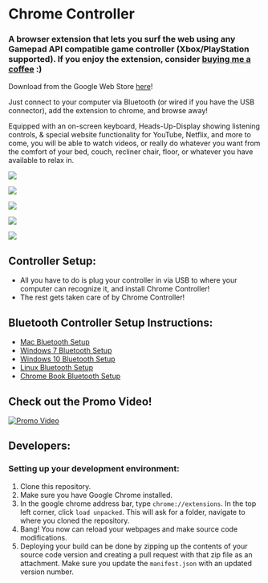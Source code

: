 # Chrome Controller

### A browser extension that lets you surf the web using any Gamepad API compatible game controller (Xbox/PlayStation supported). If you enjoy the extension, consider [buying me a coffee](buymeacoff.ee/mccrearyd) :)

Download from the Google Web Store [here](https://chrome.google.com/webstore/detail/chrome-controller/nilnjekagachinflbdkanmblmjpaimhl?hl=en-US&gl=US "Chrome Extension Page")!


Just connect to your computer via Bluetooth (or wired if you have the USB connector), add the extension to chrome, and browse away!

Equipped with an on-screen keyboard, Heads-Up-Display showing listening controls, & special website functionality for YouTube, Netflix, and more to come, you will be able to watch videos, or really do whatever you want from the comfort of your bed, couch, recliner chair, floor, or whatever you have available to relax in.

![](https://lh3.googleusercontent.com/6Bg3wIPEiUO8Yi-j0EHxwHqQtgpLlptSw2JHr1zO3xMh5TDFCYVdQTU1V91VTj1ahGamdWKelQ=w640-h400-e365)

![](https://lh3.googleusercontent.com/3bWw_SA08t-MqNivKMA3NlkuY3f4B4dXQswKVrEfnjxKJoJrv406UOE_FHe9nmtnzaFrdTtAjQ=w640-h400-e365)

![](https://lh3.googleusercontent.com/5KN3UmbYwZbJKQ3miTTWx-x0Xd5NtDmPfs6UUdsRbsUXWUCQuMzzVaan5U6gHCLO2fACjhakGDw=w640-h400-e365)

![](https://lh3.googleusercontent.com/7LJTC79XDJlT4CimSDkSFfoIUMZ2DFagzZWswM7f7zz2sy5IcIzbpgloztJ-TLMEGWOEwcivRbw=w640-h400-e365)

![](https://ksr-ugc.imgix.net/assets/022/661/690/1644e7b7f269bff9c7914090e25156d0_original.jpg?ixlib=rb-1.1.0&w=680&fit=max&v=1537817903&auto=format&gif-q=50&q=92&s=0d4cc9259698dd2808976df64e9d5707)

## Controller Setup:
- All you have to do is plug your controller in via USB to where your computer can recognize it, and install Chrome Controller!
- The rest gets taken care of by Chrome Controller!

## Bluetooth Controller Setup Instructions:
- [Mac Bluetooth Setup](https://support.apple.com/guide/mac-help/connect-a-bluetooth-device-blth1004/mac)
- [Windows 7 Bluetooth Setup](https://support.microsoft.com/en-us/help/15290/windows-connect-bluetooth-device)
- [Windows 10 Bluetooth Setup](https://www.windowscentral.com/how-and-why-use-bluetooth-on-windows-10)
- [Linux Bluetooth Setup](https://www.addictivetips.com/ubuntu-linux-tips/pair-and-use-bluetooth-devices-on-linux/)
- [Chrome Book Bluetooth Setup](https://support.google.com/chromebook/answer/2587653?hl=en)

## Check out the Promo Video!
[![Promo Video](https://img.youtube.com/vi/gWI6-R53KII/0.jpg)](https://www.youtube.com/watch?v=gWI6-R53KII)

 ## Developers:
 
 ### Setting up your development environment: 
 1. Clone this repository.
 2. Make sure you have Google Chrome installed.
 3. In the google chrome address bar, type `chrome://extensions`. In the top left corner, click `load unpacked`. This will ask for a folder, navigate to where you cloned the repository.
 4. Bang! You now can reload your webpages and make source code modifications.
 5. Deploying your build can be done by zipping up the contents of your source code version and creating a pull request with that zip file as an attachment. Make sure you update the `manifest.json` with an updated version number.
